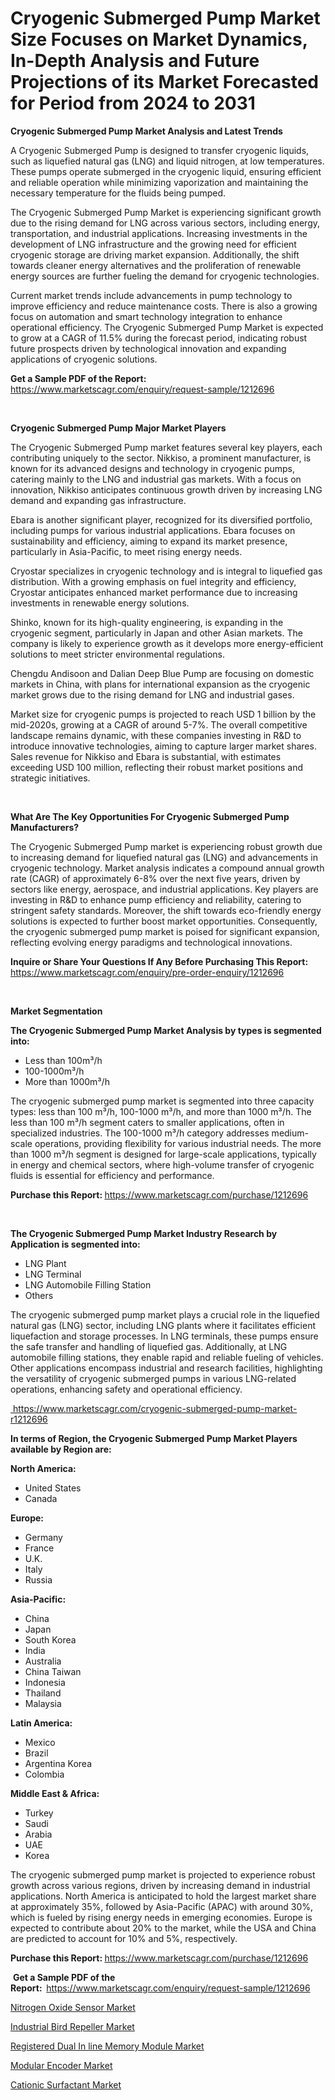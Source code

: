 <p><h1>Cryogenic Submerged Pump Market Size Focuses on Market Dynamics, In-Depth Analysis and Future Projections of its Market Forecasted for Period from 2024 to 2031</h1></p><p><strong>Cryogenic Submerged Pump Market Analysis and Latest Trends</strong></p>
<p><p>A Cryogenic Submerged Pump is designed to transfer cryogenic liquids, such as liquefied natural gas (LNG) and liquid nitrogen, at low temperatures. These pumps operate submerged in the cryogenic liquid, ensuring efficient and reliable operation while minimizing vaporization and maintaining the necessary temperature for the fluids being pumped. </p><p>The Cryogenic Submerged Pump Market is experiencing significant growth due to the rising demand for LNG across various sectors, including energy, transportation, and industrial applications. Increasing investments in the development of LNG infrastructure and the growing need for efficient cryogenic storage are driving market expansion. Additionally, the shift towards cleaner energy alternatives and the proliferation of renewable energy sources are further fueling the demand for cryogenic technologies.</p><p>Current market trends include advancements in pump technology to improve efficiency and reduce maintenance costs. There is also a growing focus on automation and smart technology integration to enhance operational efficiency. The Cryogenic Submerged Pump Market is expected to grow at a CAGR of 11.5% during the forecast period, indicating robust future prospects driven by technological innovation and expanding applications of cryogenic solutions.</p></p>
<p><strong>Get a Sample PDF of the Report:&nbsp;</strong> <a href="https://www.marketscagr.com/enquiry/request-sample/1212696?utm_campaign=1179&utm_medium=2&utm_source=Github&utm_content=ia&utm_term=06102024&utm_id=cryogenic-submerged-pump">https://www.marketscagr.com/enquiry/request-sample/1212696</a></p>
<p>&nbsp;</p>
<p><strong>Cryogenic Submerged Pump Major Market Players</strong></p>
<p><p>The Cryogenic Submerged Pump market features several key players, each contributing uniquely to the sector. Nikkiso, a prominent manufacturer, is known for its advanced designs and technology in cryogenic pumps, catering mainly to the LNG and industrial gas markets. With a focus on innovation, Nikkiso anticipates continuous growth driven by increasing LNG demand and expanding gas infrastructure.</p><p>Ebara is another significant player, recognized for its diversified portfolio, including pumps for various industrial applications. Ebara focuses on sustainability and efficiency, aiming to expand its market presence, particularly in Asia-Pacific, to meet rising energy needs.</p><p>Cryostar specializes in cryogenic technology and is integral to liquefied gas distribution. With a growing emphasis on fuel integrity and efficiency, Cryostar anticipates enhanced market performance due to increasing investments in renewable energy solutions.</p><p>Shinko, known for its high-quality engineering, is expanding in the cryogenic segment, particularly in Japan and other Asian markets. The company is likely to experience growth as it develops more energy-efficient solutions to meet stricter environmental regulations.</p><p>Chengdu Andisoon and Dalian Deep Blue Pump are focusing on domestic markets in China, with plans for international expansion as the cryogenic market grows due to the rising demand for LNG and industrial gases.</p><p>Market size for cryogenic pumps is projected to reach USD 1 billion by the mid-2020s, growing at a CAGR of around 5-7%. The overall competitive landscape remains dynamic, with these companies investing in R&D to introduce innovative technologies, aiming to capture larger market shares. Sales revenue for Nikkiso and Ebara is substantial, with estimates exceeding USD 100 million, reflecting their robust market positions and strategic initiatives.</p></p>
<p>&nbsp;</p>
<p><strong>What Are The Key Opportunities For Cryogenic Submerged Pump Manufacturers?</strong></p>
<p><p>The Cryogenic Submerged Pump market is experiencing robust growth due to increasing demand for liquefied natural gas (LNG) and advancements in cryogenic technology. Market analysis indicates a compound annual growth rate (CAGR) of approximately 6-8% over the next five years, driven by sectors like energy, aerospace, and industrial applications. Key players are investing in R&D to enhance pump efficiency and reliability, catering to stringent safety standards. Moreover, the shift towards eco-friendly energy solutions is expected to further boost market opportunities. Consequently, the cryogenic submerged pump market is poised for significant expansion, reflecting evolving energy paradigms and technological innovations.</p></p>
<p><strong>Inquire or Share Your Questions If Any Before Purchasing This Report:</strong> <a href="https://www.marketscagr.com/enquiry/pre-order-enquiry/1212696?utm_campaign=1179&utm_medium=2&utm_source=Github&utm_content=ia&utm_term=06102024&utm_id=cryogenic-submerged-pump">https://www.marketscagr.com/enquiry/pre-order-enquiry/1212696</a></p>
<p>&nbsp;</p>
<p><strong>Market Segmentation</strong></p>
<p><strong>The Cryogenic Submerged Pump Market Analysis by types is segmented into:</strong></p>
<p><ul><li>Less than 100m³/h</li><li>100-1000m³/h</li><li>More than 1000m³/h</li></ul></p>
<p><p>The cryogenic submerged pump market is segmented into three capacity types: less than 100 m³/h, 100-1000 m³/h, and more than 1000 m³/h. The less than 100 m³/h segment caters to smaller applications, often in specialized industries. The 100-1000 m³/h category addresses medium-scale operations, providing flexibility for various industrial needs. The more than 1000 m³/h segment is designed for large-scale applications, typically in energy and chemical sectors, where high-volume transfer of cryogenic fluids is essential for efficiency and performance.</p></p>
<p><strong>Purchase this Report:&nbsp;</strong><a href="https://www.marketscagr.com/purchase/1212696?utm_campaign=1179&utm_medium=2&utm_source=Github&utm_content=ia&utm_term=06102024&utm_id=cryogenic-submerged-pump">https://www.marketscagr.com/purchase/1212696</a></p>
<p>&nbsp;</p>
<p><strong>The Cryogenic Submerged Pump Market Industry Research by Application is segmented into:</strong></p>
<p><ul><li>LNG Plant</li><li>LNG Terminal</li><li>LNG Automobile Filling Station</li><li>Others</li></ul></p>
<p><p>The cryogenic submerged pump market plays a crucial role in the liquefied natural gas (LNG) sector, including LNG plants where it facilitates efficient liquefaction and storage processes. In LNG terminals, these pumps ensure the safe transfer and handling of liquefied gas. Additionally, at LNG automobile filling stations, they enable rapid and reliable fueling of vehicles. Other applications encompass industrial and research facilities, highlighting the versatility of cryogenic submerged pumps in various LNG-related operations, enhancing safety and operational efficiency.</p></p>
<p><a href="https://www.marketscagr.com/cryogenic-submerged-pump-market-r1212696?utm_campaign=1179&utm_medium=2&utm_source=Github&utm_content=ia&utm_term=06102024&utm_id=cryogenic-submerged-pump">&nbsp;https://www.marketscagr.com/cryogenic-submerged-pump-market-r1212696</a></p>
<p><strong>In terms of Region, the Cryogenic Submerged Pump Market Players available by Region are:</strong></p>
<p>
    <p> <strong> North America: </strong>
        <ul>
            <li>United States</li>
            <li>Canada</li>
        </ul>
        </p> 
    <p> <strong> Europe: </strong>
        <ul>
            <li>Germany</li>
            <li>France</li>
            <li>U.K.</li>
            <li>Italy</li>
            <li>Russia</li>
        </ul>
        </p> 
    <p> <strong> Asia-Pacific: </strong>
        <ul>
            <li>China</li>
            <li>Japan</li>
            <li>South Korea</li>
            <li>India</li>
            <li>Australia</li>
            <li>China Taiwan</li>
            <li>Indonesia</li>
            <li>Thailand</li>
            <li>Malaysia</li>
        </ul>
        </p> 
    <p> <strong> Latin America: </strong>
        <ul>
            <li>Mexico</li>
            <li>Brazil</li>
            <li>Argentina Korea</li>
            <li>Colombia</li>
        </ul>
        </p> 
    <p> <strong> Middle East & Africa: </strong>
        <ul>
            <li>Turkey</li>
            <li>Saudi</li>
            <li>Arabia</li>
            <li>UAE</li>
            <li>Korea</li>
        </ul>
    </p>
    </p>
<p><p>The cryogenic submerged pump market is projected to experience robust growth across various regions, driven by increasing demand in industrial applications. North America is anticipated to hold the largest market share at approximately 35%, followed by Asia-Pacific (APAC) with around 30%, which is fueled by rising energy needs in emerging economies. Europe is expected to contribute about 20% to the market, while the USA and China are predicted to account for 10% and 5%, respectively.</p></p>
<p><strong>Purchase this Report: </strong><a href="https://www.marketscagr.com/purchase/1212696?utm_campaign=1179&utm_medium=2&utm_source=Github&utm_content=ia&utm_term=06102024&utm_id=cryogenic-submerged-pump">https://www.marketscagr.com/purchase/1212696</a></p>
<p>&nbsp;<strong>Get a Sample PDF of the Report:&nbsp;&nbsp;</strong><a href="https://www.marketscagr.com/enquiry/request-sample/1212696?utm_campaign=1179&utm_medium=2&utm_source=Github&utm_content=ia&utm_term=06102024&utm_id=cryogenic-submerged-pump">https://www.marketscagr.com/enquiry/request-sample/1212696</a></p>
<p><strong></strong></p>
<p><p><a href="https://www.linkedin.com/pulse/nitrogen-oxide-sensor-market-emerging-trends-future-prospects-vqele?utm_campaign=1179&utm_medium=2&utm_source=Github&utm_content=ia&utm_term=06102024&utm_id=cryogenic-submerged-pump">Nitrogen Oxide Sensor Market</a></p><p><a href="https://github.com/marloy8/Market-Research-Report-List-6/blob/main/industrial-bird-repeller-market.md?utm_campaign=1179&utm_medium=2&utm_source=Github&utm_content=ia&utm_term=06102024&utm_id=cryogenic-submerged-pump">Industrial Bird Repeller Market</a></p><p><a href="https://www.linkedin.com/pulse/registered-dual-line-memory-module-landscape-product-spectrum-e7u1e?utm_campaign=1179&utm_medium=2&utm_source=Github&utm_content=ia&utm_term=06102024&utm_id=cryogenic-submerged-pump">Registered Dual In line Memory Module Market</a></p><p><a href="https://issuu.com/reportprime-2/docs/modular-encoder-market-size-2030.pp_d1a3ca88c1ebf9?utm_campaign=1179&utm_medium=2&utm_source=Github&utm_content=ia&utm_term=06102024&utm_id=cryogenic-submerged-pump">Modular Encoder Market</a></p><p><a href="https://www.linkedin.com/pulse/insights-cationic-surfactant-industry-market-financial-rn2oe?utm_campaign=1179&utm_medium=2&utm_source=Github&utm_content=ia&utm_term=06102024&utm_id=cryogenic-submerged-pump">Cationic Surfactant Market</a></p></p>